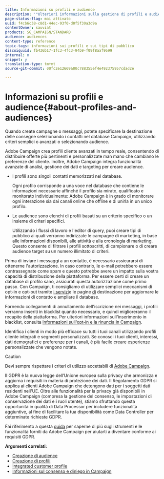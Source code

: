 ```yaml
---
title: Informazioni su profili e audience
description: '"Ulteriori informazioni sulla gestione di profili e audience in Adobe Campaign: definire popolazioni mirate, selezionare audience, filtrare destinatari, raccogliere dati e aggiornare profili."'
page-status-flag: mai attivato
uuid: f4cb6c38-c8d1-44ec-93f0-d0f5f30a3d9a
contentOwner: sauviat
products: SG_CAMPAIGN/STANDARD
audience: audiences
content-type: reference
topic-tags: informazioni sui profili e sui tipi di pubblico
discoiquuid: fb436b17-1fc3-4fc3-94b9-f09f8aaf9699
internal: n
snippet: y
translation-type: tm+mt
source-git-commit: 00fc2e12669a00c788355ef4e492375957cdad2e

---
```



# Informazioni su profili e audience{#about-profiles-and-audiences}

Quando create campagne o messaggi, potete specificare la destinazione delle consegne selezionando i contatti nel database Campaign, utilizzando criteri semplici o avanzati o selezionando audience.

Adobe Campaign crea profili cliente avanzati in tempo reale, consentendo di distribuire offerte più pertinenti e personalizzate man mano che cambiano le preferenze del cliente. Inoltre, Adobe Campaign integra funzionalità avanzate di analisi, gestione dei dati e targeting per creare audience.

* I profili sono singoli contatti memorizzati nel database.

   Ogni profilo corrisponde a una voce nel database che contiene le informazioni necessarie affinché il profilo sia mirato, qualificato e monitorato individualmente: Adobe Campaign è in grado di monitorare ogni interazione sia dai canali online che offline e di unirla in un unico profilo.

* Le audience sono elenchi di profili basati su un criterio specifico o un insieme di criteri specifici.

   Utilizzando i flussi di lavoro e l'editor di query, puoi creare tipi di pubblico ai quali verranno indirizzate le campagne di marketing, in base alle informazioni disponibili, alle attività e alla cronologia di marketing. Questo consente di filtrare i profili sottoscritti, di campionare o di creare audience target su un numero illimitato di criteri.

Prima di inviare i messaggi a un contatto, è necessario assicurarsi di ottenerne l'autorizzazione. In caso contrario, le e-mail potrebbero essere contrassegnate come spam e questo potrebbe avere un impatto sulla vostra capacità di distribuzione della piattaforma. Per essere certi di creare un database di profilo sano, assicurati questa autorizzazione come primo passo. Con Campaign, ti consigliamo di utilizzare semplici meccanismi di opt-in e opt-out tramite [i servizi](../../audiences/using/creating-a-service.md)e le pagine [di](../../channels/using/about-landing-pages.md) destinazione per aggiornare le informazioni di contatto e ampliare il database.

Fornendo collegamenti di annullamento dell'iscrizione nei messaggi, i profili verranno inseriti in blacklist quando necessario, e quindi miglioreranno il recapito della piattaforma. Per ulteriori informazioni sull'inserimento in blacklist, consulta [Informazioni sull'opt-in e la rinuncia in Campaign](../../audiences/using/about-opt-in-and-opt-out-in-campaign.md).

Identifica i clienti in modo più efficace su tutti i tuoi canali utilizzando profili cliente integrati e segmenti personalizzati. Se conosci i tuoi clienti, interessi, dati demografici e preferenze per i canali, è più facile creare esperienze personalizzate che vengono notate.

>[!CAUTION]
>
>Devi sempre rispettare i criteri di utilizzo accettabili di [Adobe Campaign](http://www.adobe.com/legal/terms/aup.html).

Il GDPR è la nuova legge dell’Unione europea sulla privacy che armonizza e aggiorna i requisiti in materia di protezione dei dati. Il Regolamento GDPR si applica ai clienti Adobe Campaign che detengono dati per i soggetti dati residenti nell'UE. Oltre alle funzionalità per la privacy già disponibili in Adobe Campaign (compresa la gestione del consenso, le impostazioni di conservazione dei dati e i ruoli utente), stiamo sfruttando questa opportunità in qualità di Data Processor per includere funzionalità aggiuntive, al fine di facilitare la tua disponibilità come Data Controller per determinate richieste GDPR.

Fai riferimento a questa [guida](https://docs.campaign.adobe.com/doc/standard/getting_started/en/ACS_GDPR.html) per saperne di più sugli strumenti e le funzionalità forniti da Adobe Campaign per aiutarti a diventare conforme ai requisiti GDPR.

**Argomenti correlati:**

* [Creazione di audience](../../audiences/using/creating-audiences.md)
* [Creazione di profili](../../audiences/using/creating-profiles.md)
* [Integrated customer profile](../../audiences/using/integrated-customer-profile.md)
* [Informazioni sul consenso e diniego in Campaign](../../audiences/using/about-opt-in-and-opt-out-in-campaign.md)

